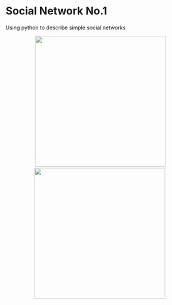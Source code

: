 # Social Network No.1
Using python to describe simple social networks

<p align="center">
  <img src="C:\Users\dell\Desktop\image\zyan7_graph1" width="350"/>
  <img src="C:\Users\dell\Desktop\image\zyan7_graph2" width="350"/>
</p>
